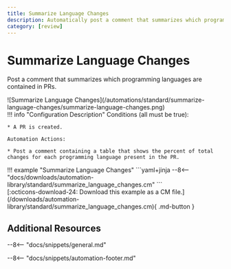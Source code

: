 ```yaml
---
title: Summarize Language Changes
description: Automatically post a comment that summarizes which programming languages are contained in PRs.
category: [review]
---
```

# Summarize Language Changes

<!-- --8<-- [start:example]-->

Post a comment that summarizes which programming languages are contained in PRs.

<div class="automationImage" markdown="1">
![Summarize Language Changes](/automations/standard/summarize-language-changes/summarize-language-changes.png)
</div>

<div class="automationDescription" markdown="1">
!!! info "Configuration Description"
    Conditions (all must be true):

    * A PR is created.

    Automation Actions:

    * Post a comment containing a table that shows the percent of total changes for each programming language present in the PR.
</div>

<div class="automationExample" markdown="1">
!!! example "Summarize Language Changes"
    ```yaml+jinja
    --8<-- "docs/downloads/automation-library/standard/summarize_language_changes.cm"
    ```
    <div class="result" markdown>
      <span>
      [:octicons-download-24: Download this example as a CM file.](/downloads/automation-library/standard/summarize_language_changes.cm){ .md-button }
      </span>
    </div>
<!-- --8<-- [end:example]-->

## Additional Resources

--8<-- "docs/snippets/general.md"

--8<-- "docs/snippets/automation-footer.md"
